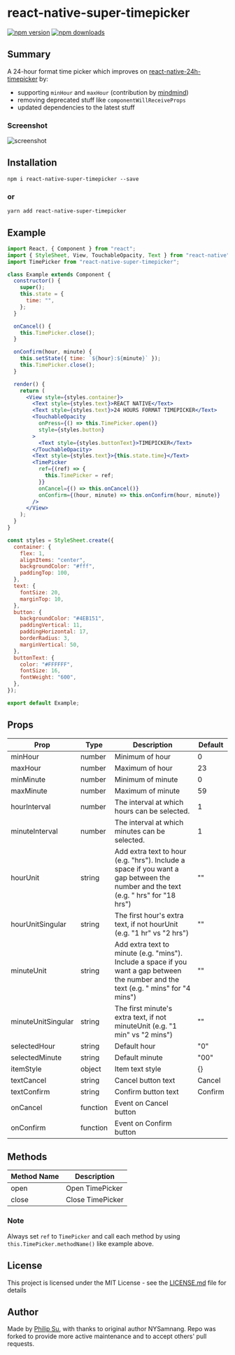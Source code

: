 # react-native-super-timepicker

[![npm version](https://badge.fury.io/js/react-native-super-timepicker.svg)](//npmjs.com/package/react-native-super-timepicker) [![npm downloads](https://img.shields.io/npm/dm/react-native-super-timepicker.svg)
](//npmjs.com/package/react-native-super-timepicker)

## Summary

A 24-hour format time picker which improves on [react-native-24h-timepicker](https://www.npmjs.com/package/react-native-24h-timepicker) by:

- supporting `minHour` and `maxHour` (contribution by [mindmind](https://github.com/mindmind))
- removing deprecated stuff like `componentWillReceiveProps`
- updated dependencies to the latest stuff

### Screenshot

![screenshot](https://user-images.githubusercontent.com/42978089/95019985-60a24e80-061d-11eb-9fad-fb9d437ca7b0.gif)

## Installation

```
npm i react-native-super-timepicker --save
```

### or

```
yarn add react-native-super-timepicker
```

## Example

```jsx
import React, { Component } from "react";
import { StyleSheet, View, TouchableOpacity, Text } from "react-native";
import TimePicker from "react-native-super-timepicker";

class Example extends Component {
  constructor() {
    super();
    this.state = {
      time: "",
    };
  }

  onCancel() {
    this.TimePicker.close();
  }

  onConfirm(hour, minute) {
    this.setState({ time: `${hour}:${minute}` });
    this.TimePicker.close();
  }

  render() {
    return (
      <View style={styles.container}>
        <Text style={styles.text}>REACT NATIVE</Text>
        <Text style={styles.text}>24 HOURS FORMAT TIMEPICKER</Text>
        <TouchableOpacity
          onPress={() => this.TimePicker.open()}
          style={styles.button}
        >
          <Text style={styles.buttonText}>TIMEPICKER</Text>
        </TouchableOpacity>
        <Text style={styles.text}>{this.state.time}</Text>
        <TimePicker
          ref={(ref) => {
            this.TimePicker = ref;
          }}
          onCancel={() => this.onCancel()}
          onConfirm={(hour, minute) => this.onConfirm(hour, minute)}
        />
      </View>
    );
  }
}

const styles = StyleSheet.create({
  container: {
    flex: 1,
    alignItems: "center",
    backgroundColor: "#fff",
    paddingTop: 100,
  },
  text: {
    fontSize: 20,
    marginTop: 10,
  },
  button: {
    backgroundColor: "#4EB151",
    paddingVertical: 11,
    paddingHorizontal: 17,
    borderRadius: 3,
    marginVertical: 50,
  },
  buttonText: {
    color: "#FFFFFF",
    fontSize: 16,
    fontWeight: "600",
  },
});

export default Example;
```

## Props

| Prop               | Type     | Description                                                                                                                           | Default |
| ------------------ | -------- | ------------------------------------------------------------------------------------------------------------------------------------- | ------- |
| minHour            | number   | Minimum of hour                                                                                                                       | 0       |
| maxHour            | number   | Maximum of hour                                                                                                                       | 23      |
| minMinute          | number   | Minimum of minute                                                                                                                     | 0       |
| maxMinute          | number   | Maximum of minute                                                                                                                     | 59      |
| hourInterval       | number   | The interval at which hours can be selected.                                                                                          | 1       |
| minuteInterval     | number   | The interval at which minutes can be selected.                                                                                        | 1       |
| hourUnit           | string   | Add extra text to hour (e.g. "hrs"). Include a space if you want a gap between the number and the text (e.g. " hrs" for "18 hrs")     | ""      |
| hourUnitSingular   | string   | The first hour's extra text, if not hourUnit (e.g. "1 hr" vs "2 hrs")                                                                 | ""      |
| minuteUnit         | string   | Add extra text to minute (e.g. "mins"). Include a space if you want a gap between the number and the text (e.g. " mins" for "4 mins") | ""      |
| minuteUnitSingular | string   | The first minute's extra text, if not minuteUnit (e.g. "1 min" vs "2 mins")                                                           | ""      |
| selectedHour       | string   | Default hour                                                                                                                          | "0"     |
| selectedMinute     | string   | Default minute                                                                                                                        | "00"    |
| itemStyle          | object   | Item text style                                                                                                                       | {}      |
| textCancel         | string   | Cancel button text                                                                                                                    | Cancel  |
| textConfirm        | string   | Confirm button text                                                                                                                   | Confirm |
| onCancel           | function | Event on Cancel button                                                                                                                |         |
| onConfirm          | function | Event on Confirm button                                                                                                               |         |

## Methods

| Method Name | Description      |
| ----------- | ---------------- |
| open        | Open TimePicker  |
| close       | Close TimePicker |

### Note

Always set `ref` to `TimePicker` and call each method by using `this.TimePicker.methodName()` like example above.

## License

This project is licensed under the MIT License - see the [LICENSE.md](https://github.com/auderephilip/react-native-super-timepicker/blob/master/LICENSE) file for details

## Author

Made by [Philip Su](https://github.com/auderephilip), with thanks to original
author NYSamnang. Repo was forked to provide more active maintenance and to
accept others' pull requests.

